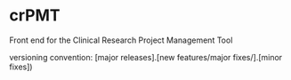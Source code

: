 # crPMT
Front end for the Clinical Research Project Management Tool


versioning convention:  [major releases].[new features/major fixes/].[minor fixes])
